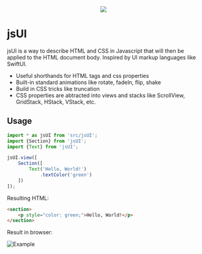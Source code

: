 <p align=center>
	<img src="https://i.imgur.com/HnRViVq.png"/>
</p>

# jsUI

jsUI is a way to describe HTML and CSS in Javascript that will then be applied to the HTML document body. Inspired by UI markup languages like SwiftUI.

 - Useful shorthands for HTML tags and css properties
 - Built-in standard animations like rotate, fadeIn, flip, shake
 - Build in CSS tricks like truncation
 - CSS properties are abtracted into views and stacks like ScrollView, GridStack, HStack, VStack, etc.
 

## Usage

```javascript
import * as jsUI from 'src/jsUI';
import {Section} from 'jsUI';
import {Text} from 'jsUI';

jsUI.view([
	Section([
		Text('Hello, World!')
			.textColor('green')
	])
]);
```

Resulting HTML:

```html
<section>
    <p style="color: green;">Hello, World!</p>
</section>
```

Result in browser:

![Example](https://i.imgur.com/8MgKcE4.png)
